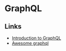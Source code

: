 # GraphQL
## Links
* [Introduction to GraphQL](https://www.youtube.com/watch?v=Wq02BNrN1dU)
* [Awesome graphql](https://github.com/chentsulin/awesome-graphql)
